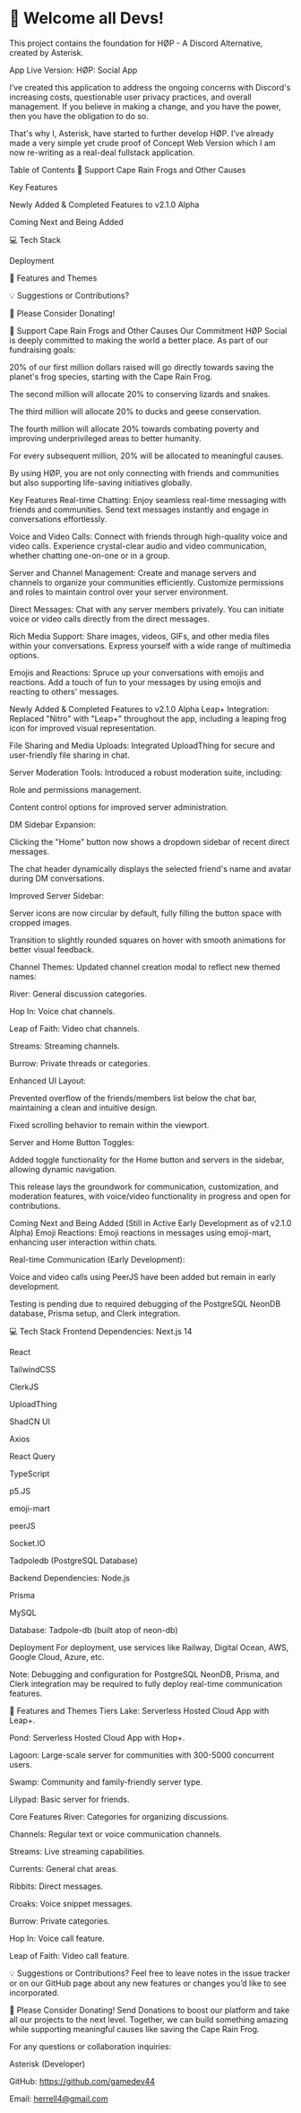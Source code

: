 # 👋 Welcome all Devs!
This project contains the foundation for HØP - A Discord Alternative, created by Asterisk.

App Live Version: HØP: Social App

I’ve created this application to address the ongoing concerns with Discord's increasing costs, questionable user privacy practices, and overall management. If you believe in making a change, and you have the power, then you have the obligation to do so.

That's why I, Asterisk, have started to further develop HØP. I’ve already made a very simple yet crude proof of Concept Web Version which I am now re-writing as a real-deal fullstack application.

Table of Contents
🐸 Support Cape Rain Frogs and Other Causes

Key Features

Newly Added & Completed Features to v2.1.0 Alpha

Coming Next and Being Added

💻 Tech Stack

Deployment

🌟 Features and Themes

💡 Suggestions or Contributions?

📣 Please Consider Donating!

🐸 Support Cape Rain Frogs and Other Causes
Our Commitment
HØP Social is deeply committed to making the world a better place. As part of our fundraising goals:

20% of our first million dollars raised will go directly towards saving the planet's frog species, starting with the Cape Rain Frog.

The second million will allocate 20% to conserving lizards and snakes.

The third million will allocate 20% to ducks and geese conservation.

The fourth million will allocate 20% towards combating poverty and improving underprivileged areas to better humanity.

For every subsequent million, 20% will be allocated to meaningful causes.

By using HØP, you are not only connecting with friends and communities but also supporting life-saving initiatives globally.

Key Features
Real-time Chatting: Enjoy seamless real-time messaging with friends and communities. Send text messages instantly and engage in conversations effortlessly.

Voice and Video Calls: Connect with friends through high-quality voice and video calls. Experience crystal-clear audio and video communication, whether chatting one-on-one or in a group.

Server and Channel Management: Create and manage servers and channels to organize your communities efficiently. Customize permissions and roles to maintain control over your server environment.

Direct Messages: Chat with any server members privately. You can initiate voice or video calls directly from the direct messages.

Rich Media Support: Share images, videos, GIFs, and other media files within your conversations. Express yourself with a wide range of multimedia options.

Emojis and Reactions: Spruce up your conversations with emojis and reactions. Add a touch of fun to your messages by using emojis and reacting to others' messages.

Newly Added & Completed Features to v2.1.0 Alpha
Leap+ Integration: Replaced "Nitro" with "Leap+" throughout the app, including a leaping frog icon for improved visual representation.

File Sharing and Media Uploads: Integrated UploadThing for secure and user-friendly file sharing in chat.

Server Moderation Tools: Introduced a robust moderation suite, including:

Role and permissions management.

Content control options for improved server administration.

DM Sidebar Expansion:

Clicking the "Home" button now shows a dropdown sidebar of recent direct messages.

The chat header dynamically displays the selected friend's name and avatar during DM conversations.

Improved Server Sidebar:

Server icons are now circular by default, fully filling the button space with cropped images.

Transition to slightly rounded squares on hover with smooth animations for better visual feedback.

Channel Themes: Updated channel creation modal to reflect new themed names:

River: General discussion categories.

Hop In: Voice chat channels.

Leap of Faith: Video chat channels.

Streams: Streaming channels.

Burrow: Private threads or categories.

Enhanced UI Layout:

Prevented overflow of the friends/members list below the chat bar, maintaining a clean and intuitive design.

Fixed scrolling behavior to remain within the viewport.

Server and Home Button Toggles:

Added toggle functionality for the Home button and servers in the sidebar, allowing dynamic navigation.

This release lays the groundwork for communication, customization, and moderation features, with voice/video functionality in progress and open for contributions.

Coming Next and Being Added (Still in Active Early Development as of v2.1.0 Alpha)
Emoji Reactions: Emoji reactions in messages using emoji-mart, enhancing user interaction within chats.

Real-time Communication (Early Development):

Voice and video calls using PeerJS have been added but remain in early development.

Testing is pending due to required debugging of the PostgreSQL NeonDB database, Prisma setup, and Clerk integration.

💻 Tech Stack
Frontend Dependencies:
Next.js 14

React

TailwindCSS

ClerkJS

UploadThing

ShadCN UI

Axios

React Query

TypeScript

p5.JS

emoji-mart

peerJS

Socket.IO

Tadpoledb (PostgreSQL Database)

Backend Dependencies:
Node.js

Prisma

MySQL

Database:
Tadpole-db (built atop of neon-db)

Deployment
For deployment, use services like Railway, Digital Ocean, AWS, Google Cloud, Azure, etc.

Note: Debugging and configuration for PostgreSQL NeonDB, Prisma, and Clerk integration may be required to fully deploy real-time communication features.

🌟 Features and Themes
Tiers
Lake: Serverless Hosted Cloud App with Leap+.

Pond: Serverless Hosted Cloud App with Hop+.

Lagoon: Large-scale server for communities with 300-5000 concurrent users.

Swamp: Community and family-friendly server type.

Lilypad: Basic server for friends.

Core Features
River: Categories for organizing discussions.

Channels: Regular text or voice communication channels.

Streams: Live streaming capabilities.

Currents: General chat areas.

Ribbits: Direct messages.

Croaks: Voice snippet messages.

Burrow: Private categories.

Hop In: Voice call feature.

Leap of Faith: Video call feature.

💡 Suggestions or Contributions?
Feel free to leave notes in the issue tracker or on our GitHub page about any new features or changes you’d like to see incorporated.

📣 Please Consider Donating!
Send Donations to boost our platform and take all our projects to the next level. Together, we can build something amazing while supporting meaningful causes like saving the Cape Rain Frog.

For any questions or collaboration inquiries:

Asterisk (Developer)

GitHub: https://github.com/gamedev44

Email: herrell4@gmail.com
